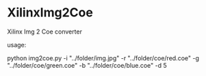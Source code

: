 # XilinxImg2Coe
Xilinx Img 2 Coe converter


usage:

python img2coe.py -i "../folder/img.jpg" -r "../folder/coe/red.coe"  -g "../folder/coe/green.coe"  -b "../folder/coe/blue.coe" -d 5
